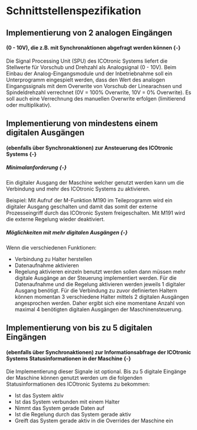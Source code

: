 # Schnittstellenspezifikation

## Implementierung von 2 analogen Eingängen
#### (0 - 10V), die z.B. mit Synchronaktionen abgefragt werden können {-} 		

Die Signal Processing Unit (SPU) des ICOtronic Systems liefert die Stellwerte für Vorschub und Drehzahl als Analogsignal (0 - 10V). Beim Einbau der Analog-Eingangsmodule und der Inbetriebnahme soll ein Unterprogramm eingespielt werden, dass den Wert des analogen Eingangssignals mit dem Overwrite von Vorschub der Linearachsen und Spindeldrehzahl verrechnet (0V = 100% Overwrite, 10V = 0% Overwrite). Es soll auch eine Verrechnung des manuellen Overwrite erfolgen (limitierend oder multiplikativ).

## Implementierung von mindestens einem digitalen Ausgängen
#### (ebenfalls über Synchronaktionen) zur Ansteuerung des ICOtronic Systems {-} 		

##### Minimalanforderung {-}

Ein digitaler Ausgang der Maschine welcher genutzt werden kann um die Verbindung und mehr des ICOtronic Systems zu aktivieren.

Beispiel:
Mit Aufruf der M-Funktion M190 im Teileprogramm wird ein digitaler Ausgang geschalten und damit das somit der externe Prozesseingriff durch das ICOtronic System freigeschalten. Mit M191 wird die externe Regelung wieder deaktiviert.

##### Möglichkeiten mit mehr digitalen Ausgängen {-}

Wenn die verschiedenen Funktionen:
- Verbindung zu Halter herstellen
- Datenaufnahme aktivieren
- Regelung aktivieren
einzeln benutzt werden sollen dann müssen mehr digitale Ausgänge an der Steuerung implementiert werden.
Für die Datenaufnahme und die Regelung aktivieren werden jeweils 1 digitaler Ausgang benötigt. Für die Verbindung zu zuvor definierten Haltern können momentan 3 verschiedene Halter mittels 2 digitalen Ausgängen angesprochen werden. Daher ergibt sich eine momentane Anzahl von maximal 4 benötigten digitalen Ausgängen der Maschinensteuerung.

## Implementierung von bis zu 5 digitalen Eingängen
#### (ebenfalls über Synchronaktionen) zur Informationsabfrage der ICOtronic Systems Statusinformationen in der Maschine {-}

Die Implementierung dieser Signale ist optional. Bis zu 5 digitale Eingänge der Maschine können genutzt werden um die folgenden Statusinformationen des ICOtronic Systems zu bekommen:
- Ist das System aktiv
- Ist das System verbunden mit einem Halter
- Nimmt das System gerade Daten auf
- Ist die Regelung durch das System gerade aktiv
- Greift das System gerade aktiv in die Overrides der Maschine ein


